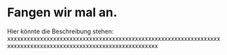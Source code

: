 # Fangen wir mal an.

Hier könnte die Beschreibung stehen: xxxxxxxxxxxxxxxxxxxxxxxxxxxxxxxxxxxxxxxxxxxxxxxxxxxxxxxxxxxxxxxxxxxxxxxxxxxxxxxxxxxxxxxxxxxxxxxxxxxxxxxxxxxxxxx
